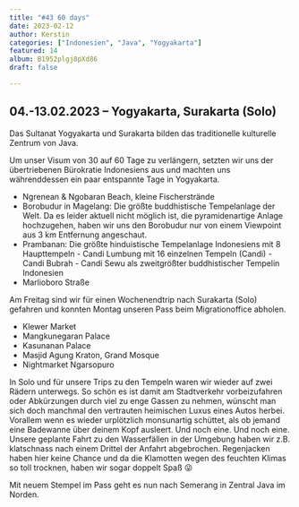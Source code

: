 ```yaml
---
title: "#43 60 days"
date: 2023-02-12
author: Kerstin
categories: ["Indonesien", "Java", "Yogyakarta"]
featured: 14
album: B1952plgj8pXd86
draft: false

---
```


## 04.-13.02.2023 – Yogyakarta, Surakarta (Solo)

Das Sultanat Yogyakarta und Surakarta bilden das traditionelle kulturelle Zentrum von Java. 

Um unser Visum von 30 auf 60 Tage zu verlängern, setzten wir uns der übertriebenen Bürokratie Indonesiens aus und machten uns währenddessen ein paar entspannte Tage in Yogyakarta. 

* Ngrenean & Ngobaran Beach, kleine Fischerstrände
* Borobudur in Magelang: Die größte buddhistische Tempelanlage der Welt. Da es leider aktuell nicht möglich ist, die pyramidenartige Anlage hochzugehen, haben wir uns den Borobudur nur von einem Viewpoint aus 3 km Entfernung angeschaut. 
* Prambanan: Die größte hinduistische Tempelanlage Indonesiens mit 8 Haupttempeln - Candi Lumbung mit 16 einzelnen Tempeln (Candi) - Candi Bubrah - Candi Sewu als zweitgrößter buddhistischer Tempelin Indonesien
* Marlioboro Straße

Am Freitag sind wir für einen Wochenendtrip nach Surakarta (Solo) gefahren und konnten Montag unseren Pass beim Migrationoffice abholen.

* Klewer Market 
* Mangkunegaran Palace
* Kasunanan Palace
* Masjid Agung Kraton, Grand Mosque
* Nightmarket Ngarsopuro

In Solo und für unsere Trips zu den Tempeln waren wir wieder auf zwei Rädern unterwegs. So schön es ist damit am Stadtverkehr vorbeizufahren oder Abkürzungen durch viel zu enge Gassen zu nehmen, wünscht man sich doch manchmal den vertrauten heimischen Luxus eines Autos herbei. Vorallem wenn es wieder urplötzlich monsunartig schüttet, als ob jemand eine Badewanne über deinem Kopf ausleert. Und noch eine. Und noch eine. Unsere geplante Fahrt zu den Wasserfällen in der Umgebung haben wir z.B. klatschnass nach einem Drittel der Anfahrt abgebrochen. Regenjacken haben hier keine Chance und da die Klamotten wegen des feuchten Klimas so toll trocknen, haben wir sogar doppelt Spaß 😜 

Mit neuem Stempel im Pass geht es nun nach Semerang in Zentral Java im Norden.